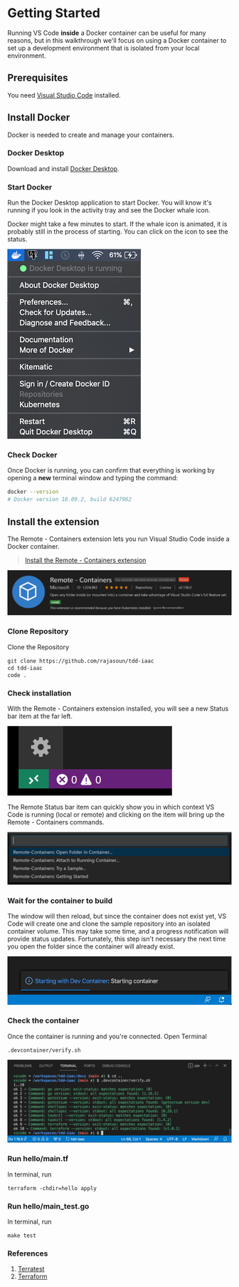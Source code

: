 # Getting Started

Running VS Code **inside** a Docker container can be useful for many reasons, but in this walkthrough we'll focus on using a Docker container to set up a development environment that is isolated from your local environment.

## Prerequisites

You need [Visual Studio Code](https://code.visualstudio.com/) installed.

## Install Docker

Docker is needed to create and manage your containers.

### Docker Desktop

Download and install [Docker Desktop](https://www.docker.com/products/docker-desktop).

### Start Docker

Run the Docker Desktop application to start Docker. You will know it's running if you look in the activity tray and see the Docker whale icon.

Docker might take a few minutes to start. If the whale icon is animated, it is probably still in the process of starting. You can click on the icon to see the status.

![Docker status](docs/images/docker-status.png)

### Check Docker

Once Docker is running, you can confirm that everything is working by opening a **new** terminal window and typing the command:

```bash
docker --version
# Docker version 18.09.2, build 6247962
```

## Install the extension

The Remote - Containers extension lets you run Visual Studio Code inside a Docker container.

> <a class="tutorial-install-extension-btn" href="vscode:extension/ms-vscode-remote.remote-containers">Install the Remote - Containers extension</a>

![Remote - Containers extension](docs/images/containers-extension.png)

### Clone Repository

Clone the Repository

```
git clone https://github.com/rajasoun/tdd-iaac
cd tdd-iaac
code .
```

### Check installation

With the Remote - Containers extension installed, you will see a new Status bar item at the far left.

![Remote Status bar item](docs/images/remote-status-bar.png)

The Remote Status bar item can quickly show you in which context VS Code is running (local or remote) and clicking on the item will bring up the Remote - Containers commands.

![Remote - Containers commands](docs/images/remote-containers-commands.png)

### Wait for the container to build

The window will then reload, but since the container does not exist yet, VS Code will create one and clone the sample repository into an isolated container volume. This may take some time, and a progress notification will provide status updates. Fortunately, this step isn't necessary the next time you open the folder since the container will already exist.

![Dev - Container Progress](docs/images/dev-container-progress.png)

### Check the container

Once the container is running and you're connected. Open Terminal 

```
.devcontainer/verify.sh 
```
![Goss Validate Output](docs/images/goss-verify.png)

### Run hello/main.tf

In terminal, run

```
terraform -chdir=hello apply
```

### Run hello/main_test.go

In terminal, run

```
make test
```

### References

1. [Terratest](https://terratest.gruntwork.io/)
1. [Terraform](https://learn.hashicorp.com/terraform)